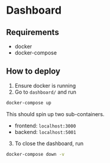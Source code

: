 # Dashboard
## Requirements
- docker
- docker-compose

## How to deploy
1. Ensure docker is running
2. Go to ```dashboard/``` and run
```sh
docker-compose up
```
This should spin up two sub-containers.
- frontend: ```localhost:3000```
- backend: ```localhost:5001```

3. To close the dashboard, run
```sh
docker-compose down -v
```

